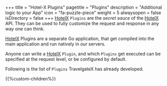 +++
title = "Hotel-X Plugins"
pagetitle = "Plugins"
description = "Additional logic to your App"
icon = "fa-puzzle-piece"
weight = 5
alwaysopen = false
isDirectory = false
+++
[HotelX](/hotel-x/) `Plugins` are the _secret sauce_ of the [HotelX](/hotel-x/) API. They can be used to fully customize the request and response in any way one can think.

[HotelX](/hotel-x/) Plugins are a separate Go application, that get compiled into the main application and run natively in our servers.

Anyone can write a [HotelX](/hotel-x/) `Plugin`, and which `Plugins` get executed can be specified at the request level, or be configured by default.

Following is the list of `Plugins` TravelgateX has already developed.

{{%custom-children%}}
